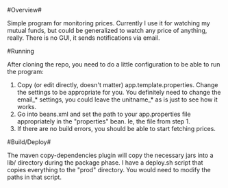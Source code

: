 #Overview#

Simple program for monitoring prices.  Currently I use it for watching my mutual funds, but could be generalized to watch any price of anything, really.  There is no GUI, it sends notifications via email.

#Running

After cloning the repo, you need to do a little configuration to be able to run the program:

1.  Copy (or edit directly, doesn't matter) app.template.properties.  Change the settings to be appropriate for you.  You definitely need to change the email_* settings, you could leave the unitname_* as is just to see how it works.
2.  Go into beans.xml and set the path to your app.properties file appropriately in the "properties" bean.  Ie, the file from step 1.
3.  If there are no build errors, you should be able to start fetching prices.

#Build/Deploy#

The maven copy-dependencies plugin will copy the necessary jars into a lib/ directory during the package phase.  I have a deploy.sh script that copies everything to the "prod" directory. You would need to modify the paths in that script.
